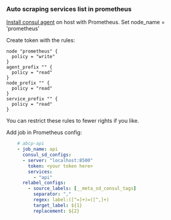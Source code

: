 ### Auto scraping services list in prometheus

[Install consul agent](install_client.md) on host with Prometheus. Set node_name = 'prometheus'

Create token with the rules:
```hcl
node "prometheus" {
  policy = "write"
}
agent_prefix "" {
  policy = "read"
}
node_prefix "" {
  policy = "read"
}
service_prefix "" {
  policy = "read"
}
```

You can restrict these rules to fewer rights if you like.

Add job in Prometheus config:
```yml
    # abcp-api
    - job_name: api
      consul_sd_configs:
      - server: "localhost:8500"
        token: <your token here>
        services:
          - "api"
      relabel_configs:
        - source_labels: [__meta_sd_consul_tags]
          separator: ","
          regex: label:([^=]+)=([^,]+)
          target_label: ${1}
          replacement: ${2}
```
